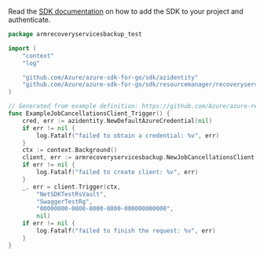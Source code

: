 Read the [SDK documentation](https://github.com/Azure/azure-sdk-for-go/blob/sdk%2Fresourcemanager%2Frecoveryservices%2Farmrecoveryservicesbackup%2Fv1.0.0/sdk/resourcemanager/recoveryservices/armrecoveryservicesbackup/README.md) on how to add the SDK to your project and authenticate.

```go
package armrecoveryservicesbackup_test

import (
	"context"
	"log"

	"github.com/Azure/azure-sdk-for-go/sdk/azidentity"
	"github.com/Azure/azure-sdk-for-go/sdk/resourcemanager/recoveryservices/armrecoveryservicesbackup"
)

// Generated from example definition: https://github.com/Azure/azure-rest-api-specs/tree/main/specification/recoveryservicesbackup/resource-manager/Microsoft.RecoveryServices/stable/2022-02-01/examples/Common/TriggerCancelJob.json
func ExampleJobCancellationsClient_Trigger() {
	cred, err := azidentity.NewDefaultAzureCredential(nil)
	if err != nil {
		log.Fatalf("failed to obtain a credential: %v", err)
	}
	ctx := context.Background()
	client, err := armrecoveryservicesbackup.NewJobCancellationsClient("00000000-0000-0000-0000-000000000000", cred, nil)
	if err != nil {
		log.Fatalf("failed to create client: %v", err)
	}
	_, err = client.Trigger(ctx,
		"NetSDKTestRsVault",
		"SwaggerTestRg",
		"00000000-0000-0000-0000-000000000000",
		nil)
	if err != nil {
		log.Fatalf("failed to finish the request: %v", err)
	}
}
```
